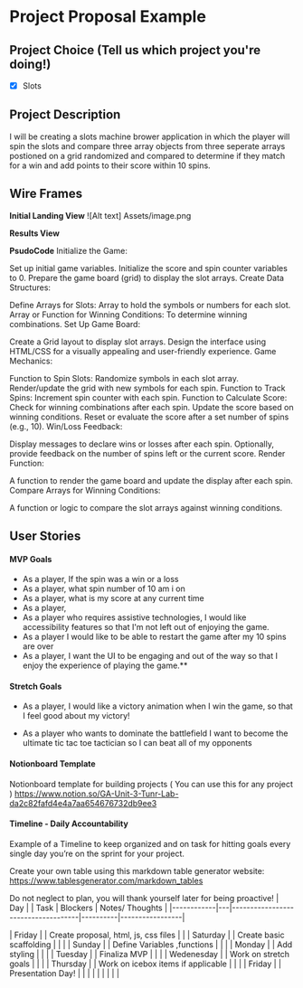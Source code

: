 # Project Proposal Example

## Project Choice (Tell us which project you're doing!)

- [x] Slots


## Project Description 

I will be creating a slots machine brower application in which the player will spin the slots and compare three array objects from three seperate arrays postioned on a grid randomized and compared to determine if they match for a win and add points to their score within 10 spins.
## Wire Frames

**Initial Landing View**
![Alt text] Assets/image.png


**Results View**

**PsudoCode**
Initialize the Game:

Set up initial game variables.
Initialize the score and spin counter variables to 0.
Prepare the game board (grid) to display the slot arrays.
Create Data Structures:

Define Arrays for Slots: Array to hold the symbols or numbers for each slot.
Array or Function for Winning Conditions: To determine winning combinations.
Set Up Game Board:

Create a Grid layout to display slot arrays.
Design the interface using HTML/CSS for a visually appealing and user-friendly experience.
Game Mechanics:

Function to Spin Slots:
Randomize symbols in each slot array.
Render/update the grid with new symbols for each spin.
Function to Track Spins:
Increment spin counter with each spin.
Function to Calculate Score:
Check for winning combinations after each spin.
Update the score based on winning conditions.
Reset or evaluate the score after a set number of spins (e.g., 10).
Win/Loss Feedback:

Display messages to declare wins or losses after each spin.
Optionally, provide feedback on the number of spins left or the current score.
Render Function:

A function to render the game board and update the display after each spin.
Compare Arrays for Winning Conditions:

A function or logic to compare the slot arrays against winning conditions.



## User Stories

#### MVP Goals

- As a player, If the spin was a win or a loss 
- As a player, what spin number of 10 am i on 
- As a player, what is my score at any current time 
- As a player, 
- As a player who requires assistive technologies, I would like accessibility features so that I'm not left out of enjoying the game.
- As a player I would like to be able to restart the game after my 10 spins are over 
- As a player, I want the UI to be engaging and out of the way so that I enjoy the experience of playing the game.\*\*

#### Stretch Goals

- As a player, I would like a victory animation when I win the game, so that I feel good about my victory!

- As a player who wants to dominate the battlefield I want to become the ultimate tic tac toe tactician so I can beat all of my opponents

#### Notionboard Template
Notionboard template for building projects ( You can use this for any project )
https://www.notion.so/GA-Unit-3-Tunr-Lab-da2c82fafd4e4a7aa654676732db9ee3

#### Timeline - Daily Accountability
Example of a Timeline to keep organized and on task for hitting goals every single day you’re on the sprint for your project.

Create your own table using this markdown table generator website:
https://www.tablesgenerator.com/markdown_tables

Do not neglect to plan, you will thank yourself later for being proactive!
| Day        |   | Task                               | Blockers | Notes/ Thoughts |
|------------|---|------------------------------------|----------|-----------------|

| Friday     |   | Create proposal, html, js, css files          |                 |
| Saturday   |   | Create basic scaffolding           |          |                 |
| Sunday     |   | Define Variables ,functions        |          |                 |
| Monday     |   | Add styling                        |          |                 |
| Tuesday    |   | Finaliza MVP                       |          |                 |
| Wedenesday |   | Work on stretch goals              |          |                 |
| Thursday   |   | Work on icebox items if applicable |          |                 |
| Friday     |   | Presentation Day!                  |          |                 |
|            |   |                                    |          |                 |